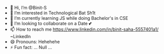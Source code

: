 - 👋 Hi, I’m @Binit-S
- 👀 I’m interested in Technological Bat Sh1t
- 🌱 I’m currently learning JS while doing Bachelor's in CSE
- 💞️ I’m looking to collaborate on a Date 💕
- 📫 How to reach me https://www.linkedin.com/in/binit-saha-5557401a1/ ~LinkedIn
- 😄 Pronouns: Hehehehe
- ⚡ Fun fact: ... Null ...

<!---
Binit-S/Binit-S is a ✨ special ✨ repository because its `README.md` (this file) appears on your GitHub profile.
You can click the Preview link to take a look at your changes.
--->
